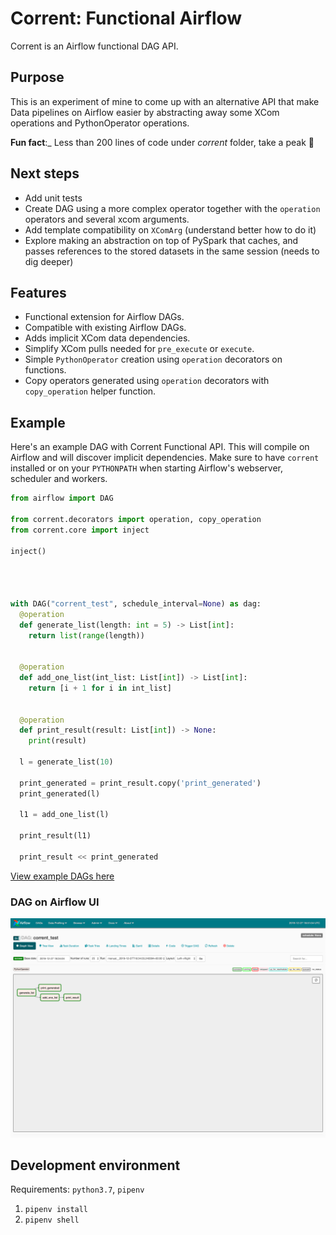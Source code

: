 # Corrent: Functional Airflow

Corrent is an Airflow functional DAG API. 

## Purpose

This is an experiment of mine to come up with an alternative API that make Data pipelines on Airflow easier by abstracting away some XCom operations and PythonOperator operations. 

**Fun fact**:_ Less than 200 lines of code under _corrent_ folder, take a peak 👀

## Next steps

- Add unit tests
- Create DAG using a more complex operator together with the `operation` operators and several xcom arguments.
- Add template compatibility on `XComArg` (understand better how to do it)
- Explore making an abstraction on top of PySpark that caches, and passes references to the stored datasets in the same session (needs to dig deeper)

## Features
- Functional extension for Airflow DAGs.
- Compatible with existing Airflow DAGs.
- Adds implicit XCom data dependencies.
- Simplify XCom pulls needed for `pre_execute` or `execute`.
- Simple `PythonOperator` creation using `operation` decorators on functions.
- Copy operators generated using `operation` decorators with `copy_operation` helper function.

## Example

Here's an example DAG with Corrent Functional API. This will compile on Airflow and will discover implicit dependencies. Make sure to have `corrent` installed or on your `PYTHONPATH` when starting Airflow's webserver, scheduler and workers. 

```python
from airflow import DAG

from corrent.decorators import operation, copy_operation
from corrent.core import inject

inject()




with DAG("corrent_test", schedule_interval=None) as dag:
  @operation
  def generate_list(length: int = 5) -> List[int]:
    return list(range(length))


  @operation
  def add_one_list(int_list: List[int]) -> List[int]:
    return [i + 1 for i in int_list]


  @operation
  def print_result(result: List[int]) -> None:
    print(result)

  l = generate_list(10)

  print_generated = print_result.copy('print_generated')
  print_generated(l)

  l1 = add_one_list(l)

  print_result(l1)

  print_result << print_generated
```

[View example DAGs here](dags/)

### DAG on Airflow UI

![Maintainability](docs/images/corrent_test_dag.png)

## Development environment
Requirements: `python3.7`, `pipenv`

1. `pipenv install`
2. `pipenv shell`
